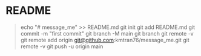 # README

>echo "# message_me" >> README.md
>git init
>git add README.md
>git commit -m "first commit"
>git branch -M main
>git branch
>git remote -v
>git remote add origin git@github.com:kmtran76/message_me.git
>git remote -v
>git push -u origin main
